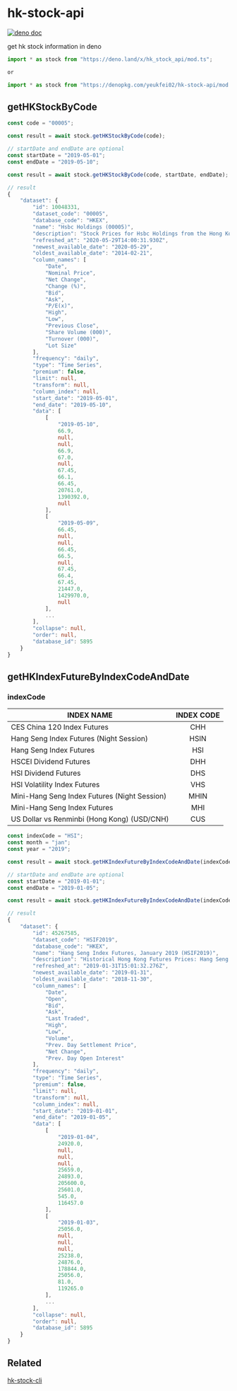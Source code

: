 # hk-stock-api

[![deno doc](https://doc.deno.land/badge.svg)](https://doc.deno.land/https/deno.land/x/hk_stock_api/mod.ts)

get hk stock information in deno

```ts
import * as stock from "https://deno.land/x/hk_stock_api/mod.ts";

or

import * as stock from "https://denopkg.com/yeukfei02/hk-stock-api/mod.ts";
```

## getHKStockByCode

```ts
const code = "00005";

const result = await stock.getHKStockByCode(code);

// startDate and endDate are optional
const startDate = "2019-05-01";
const endDate = "2019-05-10";

const result = await stock.getHKStockByCode(code, startDate, endDate);

// result
{
    "dataset": {
        "id": 10048331,
        "dataset_code": "00005",
        "database_code": "HKEX",
        "name": "Hsbc Holdings (00005)",
        "description": "Stock Prices for Hsbc Holdings from the Hong Kong Stock Exchange. Currency: HKD",
        "refreshed_at": "2020-05-29T14:00:31.930Z",
        "newest_available_date": "2020-05-29",
        "oldest_available_date": "2014-02-21",
        "column_names": [
            "Date",
            "Nominal Price",
            "Net Change",
            "Change (%)",
            "Bid",
            "Ask",
            "P/E(x)",
            "High",
            "Low",
            "Previous Close",
            "Share Volume (000)",
            "Turnover (000)",
            "Lot Size"
        ],
        "frequency": "daily",
        "type": "Time Series",
        "premium": false,
        "limit": null,
        "transform": null,
        "column_index": null,
        "start_date": "2019-05-01",
        "end_date": "2019-05-10",
        "data": [
            [
                "2019-05-10",
                66.9,
                null,
                null,
                66.9,
                67.0,
                null,
                67.45,
                66.1,
                66.45,
                20761.0,
                1390392.0,
                null
            ],
            [
                "2019-05-09",
                66.45,
                null,
                null,
                66.45,
                66.5,
                null,
                67.45,
                66.4,
                67.45,
                21447.0,
                1429970.0,
                null
            ],
            ...
        ],
        "collapse": null,
        "order": null,
        "database_id": 5895
    }
}
```

## getHKIndexFutureByIndexCodeAndDate

### indexCode
| INDEX NAME                                        | INDEX CODE    |
| ------------------------------------------------- | :-----------: |
| CES China 120 Index Futures                       | CHH           |
| Hang Seng Index Futures (Night Session)           | HSIN          |
| Hang Seng Index Futures                           | HSI           |
| HSCEI Dividend Futures                            | DHH           |
| HSI Dividend Futures                              | DHS           |
| HSI Volatility Index Futures                      | VHS           |
| Mini-Hang Seng Index Futures (Night Session)      | MHIN          |
| Mini-Hang Seng Index Futures                      | MHI           |
| US Dollar vs Renminbi (Hong Kong) (USD/CNH)       | CUS           |

```ts
const indexCode = "HSI";
const month = "jan";
const year = "2019";

const result = await stock.getHKIndexFutureByIndexCodeAndDate(indexCode, month, year);

// startDate and endDate are optional
const startDate = "2019-01-01";
const endDate = "2019-01-05";

const result = await stock.getHKIndexFutureByIndexCodeAndDate(indexCode, month, year, startDate, endDate);

// result
{
    "dataset": {
        "id": 45267585,
        "dataset_code": "HSIF2019",
        "database_code": "HKEX",
        "name": "Hang Seng Index Futures, January 2019 (HSIF2019)",
        "description": "Historical Hong Kong Futures Prices: Hang Seng Index Futures, January 2019 (HSIF2019).",
        "refreshed_at": "2019-01-31T15:01:32.276Z",
        "newest_available_date": "2019-01-31",
        "oldest_available_date": "2018-11-30",
        "column_names": [
            "Date",
            "Open",
            "Bid",
            "Ask",
            "Last Traded",
            "High",
            "Low",
            "Volume",
            "Prev. Day Settlement Price",
            "Net Change",
            "Prev. Day Open Interest"
        ],
        "frequency": "daily",
        "type": "Time Series",
        "premium": false,
        "limit": null,
        "transform": null,
        "column_index": null,
        "start_date": "2019-01-01",
        "end_date": "2019-01-05",
        "data": [
            [
                "2019-01-04",
                24920.0,
                null,
                null,
                null,
                25659.0,
                24893.0,
                205600.0,
                25601.0,
                545.0,
                116457.0
            ],
            [
                "2019-01-03",
                25056.0,
                null,
                null,
                null,
                25238.0,
                24876.0,
                178844.0,
                25056.0,
                81.0,
                119265.0
            ],
            ...
        ],
        "collapse": null,
        "order": null,
        "database_id": 5895
    }
}
```

## Related

[hk-stock-cli](https://github.com/yeukfei02/hk-stock-cli)